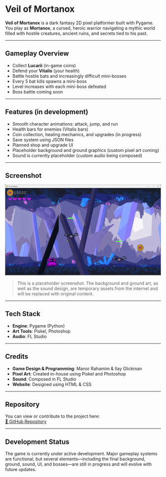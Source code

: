 # Veil of Mortanox

**Veil of Mortanox** is a dark fantasy 2D pixel platformer built with Pygame. You play as **Mortanox**, a cursed, heroic warrior navigating a mythic world filled with hostile creatures, ancient ruins, and secrets tied to his past.

---

##  Gameplay Overview

- Collect **Lucarii** (in-game coins)
- Defend your **Vitalis** (your health)
- Battle hostile bats and increasingly difficult mini-bosses
- Every 5 bat kills spawns a mini-boss
- Level increases with each mini-boss defeated
- Boss battle coming soon

---
    
##  Features (in development)

- Smooth character animations: attack, jump, and run
- Health bars for enemies (Vitalis bars)
- Coin collection, healing mechanics, and upgrades (in progress)
- Save system using JSON files
- Planned shop and upgrade UI
- Placeholder background and ground graphics (custom pixel art coming)
- Sound is currently placeholder (custom audio being composed)

---

##  Screenshot

[![Gameplay Screenshot](https://raw.githubusercontent.com/ManorDev/Veil-of-Mortanox/master/screenshot.png)](https://raw.githubusercontent.com/ManorDev/Veil-of-Mortanox/master/screenshot.png)

> This is a placeholder screenshot. The background and ground art, as well as the sound design, are temporary assets from the internet and will be replaced with original content.

---

##  Tech Stack

- **Engine**: Pygame (Python)
- **Art Tools**: Piskel, Photoshop
- **Audio**: FL Studio

---

##  Credits

- **Game Design & Programming**: Manor Rahamim & Ilay Glickman
- **Pixel Art**: Created in-house using Piskel and Photoshop
- **Sound**: Composed in FL Studio
- **Website**: Designed using HTML & CSS

---

##  Repository

You can view or contribute to the project here:  
[🔗 GitHub Repository](https://github.com/ManorDev/Veil-of-Mortanox)

---

##  Development Status

The game is currently under active development. Major gameplay systems are functional, but several elements—including the final background, ground, sound, UI, and bosses—are still in progress and will evolve with future updates.
